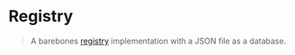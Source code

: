 # Registry

> A barebones
> [registry](https://github.com/verifiable-presentation/spec/blob/main/docs/specification.md#registry-api)
> implementation with a JSON file as a database.

